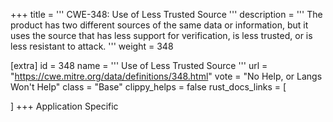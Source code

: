 +++
title = '''
CWE-348: Use of Less Trusted Source
'''
description	= '''
The product has two different sources of the same data or information, but it uses the source that has less support for verification, is less trusted, or is less resistant to attack.
'''
weight = 348

[extra]
id = 348
name = '''
Use of Less Trusted Source
'''
url = "https://cwe.mitre.org/data/definitions/348.html"
vote = "No Help, or Langs Won't Help"
class = "Base"
clippy_helps = false
rust_docs_links = [
	
]
+++
Application Specific